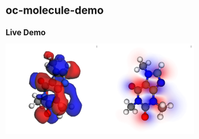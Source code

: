 # oc-molecule-demo

## Live Demo
[![Live Demo](demo.png)](https://alesgenova.github.io/oc-molecule-demo)
